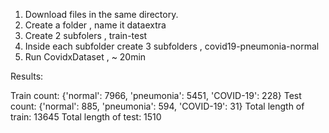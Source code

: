 1. Download files in the same directory. 
2. Create a folder , name it dataextra
3. Create 2 subfolers , train-test
4. Inside each subfolder create 3 subfolders , covid19-pneumonia-normal
5. Run CovidxDataset ,  ~ 20min

Results:

Train count:  {'normal': 7966, 'pneumonia': 5451, 'COVID-19': 228}
Test count:  {'normal': 885, 'pneumonia': 594, 'COVID-19': 31}
Total length of train:  13645
Total length of test:  1510
